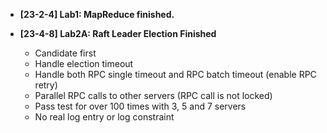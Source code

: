 - **[23-2-4] Lab1: MapReduce finished.**

- **[23-4-8] Lab2A: Raft Leader Election Finished**
  - Candidate first
  - Handle election timeout
  - Handle both RPC single timeout and RPC batch timeout (enable RPC retry)
  - Parallel RPC calls to other servers (RPC call is not locked)
  - Pass test for over 100 times with 3, 5 and 7 servers
  - No real log entry or log constraint